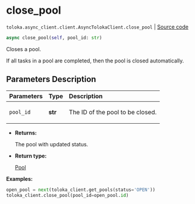 # close_pool
`toloka.async_client.client.AsyncTolokaClient.close_pool` | [Source code](https://github.com/Toloka/toloka-kit/blob/v1.1.3/src/async_client/client.py#L0)

```python
async close_pool(self, pool_id: str)
```

Closes a pool.


If all tasks in a pool are completed, then the pool is closed automatically.

## Parameters Description

| Parameters | Type | Description |
| :----------| :----| :-----------|
`pool_id`|**str**|<p>The ID of the pool to be closed.</p>

* **Returns:**

  The pool with updated status.

* **Return type:**

  [Pool](toloka.client.pool.Pool.md)

**Examples:**


```python
open_pool = next(toloka_client.get_pools(status='OPEN'))
toloka_client.close_pool(pool_id=open_pool.id)
```
